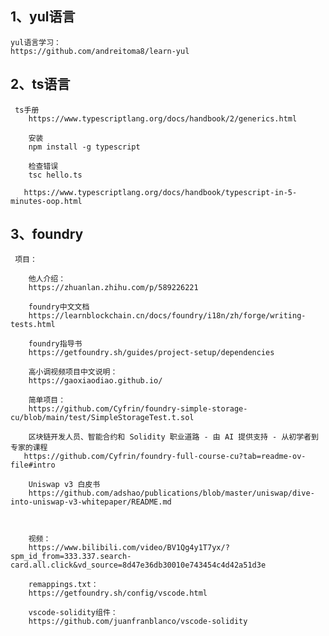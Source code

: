 ##  1、yul语言

    yul语言学习：
    https://github.com/andreitoma8/learn-yul


## 2、ts语言
   

     ts手册
        https://www.typescriptlang.org/docs/handbook/2/generics.html
        
        安装
        npm install -g typescript
        
        检查错误
        tsc hello.ts
      
       https://www.typescriptlang.org/docs/handbook/typescript-in-5-minutes-oop.html
      


## 3、foundry



   

     项目：
        
        他人介绍：
        https://zhuanlan.zhihu.com/p/589226221
        
        foundry中文文档
        https://learnblockchain.cn/docs/foundry/i18n/zh/forge/writing-tests.html
        
        foundry指导书
        https://getfoundry.sh/guides/project-setup/dependencies
        
        高小调视频项目中文说明：
        https://gaoxiaodiao.github.io/
        
        简单项目：
        https://github.com/Cyfrin/foundry-simple-storage-cu/blob/main/test/SimpleStorageTest.t.sol
        
        区块链开发人员、智能合约和 Solidity 职业道路 - 由 AI 提供支持 - 从初学者到专家的课程
       https://github.com/Cyfrin/foundry-full-course-cu?tab=readme-ov-file#intro
        
    	Uniswap v3 白皮书
        https://github.com/adshao/publications/blob/master/uniswap/dive-into-uniswap-v3-whitepaper/README.md
        
        
        
        视频：
        https://www.bilibili.com/video/BV1Qg4y1T7yx/?spm_id_from=333.337.search-card.all.click&vd_source=8d47e36db30010e743454c4d42a51d3e
        
        remappings.txt：
        https://getfoundry.sh/config/vscode.html
        
        vscode-solidity组件：
        https://github.com/juanfranblanco/vscode-solidity
